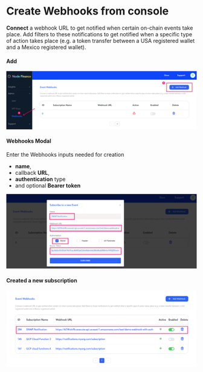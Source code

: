 # Create Webhooks from console

**Connect** a webhook URL to get notified when certain on-chain events take place. Add filters to these notifications to get notified when a specific type of action takes place (e.g. a token transfer between a USA registered wallet and a Mexico registered wallet).

#### Add

![Create Webhook](../../asserts/webhooks/add.png)


#### Webhooks Modal
 Enter the Webhooks inputs needed for creation 
 * **name**, 
 * callback **URL**, 
 * **authentication** type 
 * and optional **Bearer token**

![Create Webhook](../../asserts/webhooks/modal.png)


#### Created a new subscription
![Create Webhook](../../asserts/webhooks/created.png)
